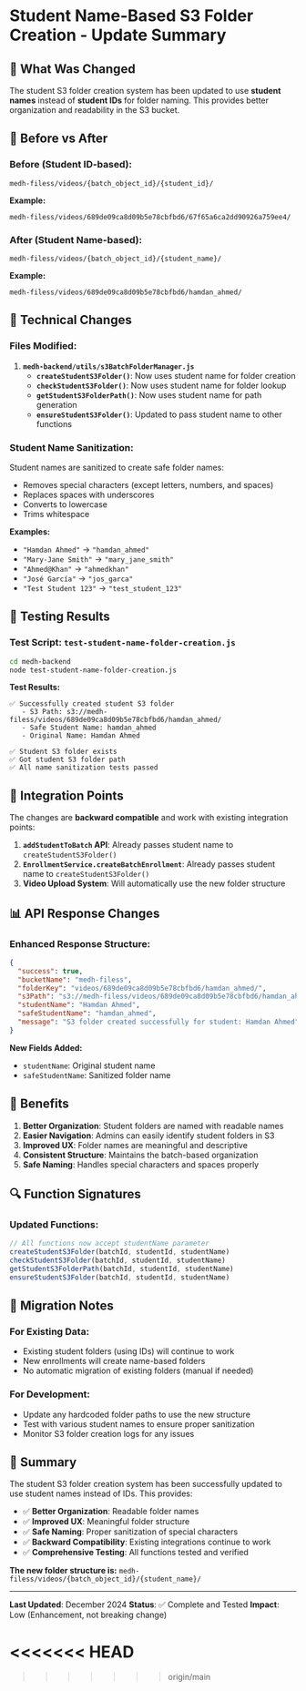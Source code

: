 # Student Name-Based S3 Folder Creation - Update Summary

## 🎯 **What Was Changed**

The student S3 folder creation system has been updated to use **student names** instead of **student IDs** for folder naming. This provides better organization and readability in the S3 bucket.

## 📁 **Before vs After**

### **Before (Student ID-based):**
```
medh-filess/videos/{batch_object_id}/{student_id}/
```

**Example:**
```
medh-filess/videos/689de09ca8d09b5e78cbfbd6/67f65a6ca2dd90926a759ee4/
```

### **After (Student Name-based):**
```
medh-filess/videos/{batch_object_id}/{student_name}/
```

**Example:**
```
medh-filess/videos/689de09ca8d09b5e78cbfbd6/hamdan_ahmed/
```

## 🔧 **Technical Changes**

### **Files Modified:**

1. **`medh-backend/utils/s3BatchFolderManager.js`**
   - **`createStudentS3Folder()`**: Now uses student name for folder creation
   - **`checkStudentS3Folder()`**: Now uses student name for folder lookup
   - **`getStudentS3FolderPath()`**: Now uses student name for path generation
   - **`ensureStudentS3Folder()`**: Updated to pass student name to other functions

### **Student Name Sanitization:**

Student names are sanitized to create safe folder names:
- Removes special characters (except letters, numbers, and spaces)
- Replaces spaces with underscores
- Converts to lowercase
- Trims whitespace

**Examples:**
- `"Hamdan Ahmed"` → `"hamdan_ahmed"`
- `"Mary-Jane Smith"` → `"mary_jane_smith"`
- `"Ahmed@Khan"` → `"ahmedkhan"`
- `"José García"` → `"jos_garca"`
- `"Test Student 123"` → `"test_student_123"`

## 🧪 **Testing Results**

### **Test Script: `test-student-name-folder-creation.js`**
```bash
cd medh-backend
node test-student-name-folder-creation.js
```

**Test Results:**
```
✅ Successfully created student S3 folder
   - S3 Path: s3://medh-filess/videos/689de09ca8d09b5e78cbfbd6/hamdan_ahmed/
   - Safe Student Name: hamdan_ahmed
   - Original Name: Hamdan Ahmed

✅ Student S3 folder exists
✅ Got student S3 folder path
✅ All name sanitization tests passed
```

## 🚀 **Integration Points**

The changes are **backward compatible** and work with existing integration points:

1. **`addStudentToBatch` API**: Already passes student name to `createStudentS3Folder()`
2. **`EnrollmentService.createBatchEnrollment`**: Already passes student name to `createStudentS3Folder()`
3. **Video Upload System**: Will automatically use the new folder structure

## 📊 **API Response Changes**

### **Enhanced Response Structure:**
```json
{
  "success": true,
  "bucketName": "medh-filess",
  "folderKey": "videos/689de09ca8d09b5e78cbfbd6/hamdan_ahmed/",
  "s3Path": "s3://medh-filess/videos/689de09ca8d09b5e78cbfbd6/hamdan_ahmed/",
  "studentName": "Hamdan Ahmed",
  "safeStudentName": "hamdan_ahmed",
  "message": "S3 folder created successfully for student: Hamdan Ahmed"
}
```

**New Fields Added:**
- `studentName`: Original student name
- `safeStudentName`: Sanitized folder name

## 🎉 **Benefits**

1. **Better Organization**: Student folders are named with readable names
2. **Easier Navigation**: Admins can easily identify student folders in S3
3. **Improved UX**: Folder names are meaningful and descriptive
4. **Consistent Structure**: Maintains the batch-based organization
5. **Safe Naming**: Handles special characters and spaces properly

## 🔍 **Function Signatures**

### **Updated Functions:**
```javascript
// All functions now accept studentName parameter
createStudentS3Folder(batchId, studentId, studentName)
checkStudentS3Folder(batchId, studentId, studentName)
getStudentS3FolderPath(batchId, studentId, studentName)
ensureStudentS3Folder(batchId, studentId, studentName)
```

## 📝 **Migration Notes**

### **For Existing Data:**
- Existing student folders (using IDs) will continue to work
- New enrollments will create name-based folders
- No automatic migration of existing folders (manual if needed)

### **For Development:**
- Update any hardcoded folder paths to use the new structure
- Test with various student names to ensure proper sanitization
- Monitor S3 folder creation logs for any issues

## 🎯 **Summary**

The student S3 folder creation system has been successfully updated to use student names instead of IDs. This provides:

- ✅ **Better Organization**: Readable folder names
- ✅ **Improved UX**: Meaningful folder structure
- ✅ **Safe Naming**: Proper sanitization of special characters
- ✅ **Backward Compatibility**: Existing integrations continue to work
- ✅ **Comprehensive Testing**: All functions tested and verified

**The new folder structure is:**
`medh-filess/videos/{batch_object_id}/{student_name}/`

---

**Last Updated**: December 2024
**Status**: ✅ Complete and Tested
**Impact**: Low (Enhancement, not breaking change)










<<<<<<< HEAD
=======







>>>>>>> origin/main
